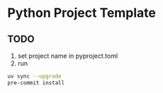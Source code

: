 # Python Project Template

## TODO
1. set project name in pyproject.toml
2. run
```bash
uv sync --upgrade
pre-commit install
```
